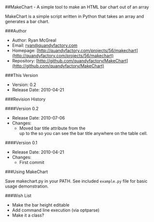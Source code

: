 ##MakeChart - A simple tool to make an HTML bar chart out of an array

MakeChart is a simple script written in Python that takes an array and generates a bar chart.

###Author

* Author: Ryan McGreal
* Email: [ryan@quandyfactory.com](mailto:ryan@quandyfactory.com)
* Homepage: [http://quandyfactory.com/projects/56/makechart](http://quandyfactory.com/projects/56/makechart)
* Repository: [http://github.com/quandyfactory/MakeChart](http://github.com/quandyfactory/MakeChart)

###This Version

* Version: 0.2
* Release Date: 2010-04-21

###Revision History

####Version 0.2

* Release Date: 2010-07-06
* Changes:
    * Moved bar title attribute from the <div> up to the <td> so you can see the bar title anywhere on the table cell.

####Version 0.1

* Release Date: 2010-04-21
* Changes:
    * First commit

###Using MakeChart

Save makechart.py in your PATH. See included `example.py` file for basic usage demonstration.

###Wish List

* Make the bar height editable
* Add command line execution (via optparse)
* Make it a class?